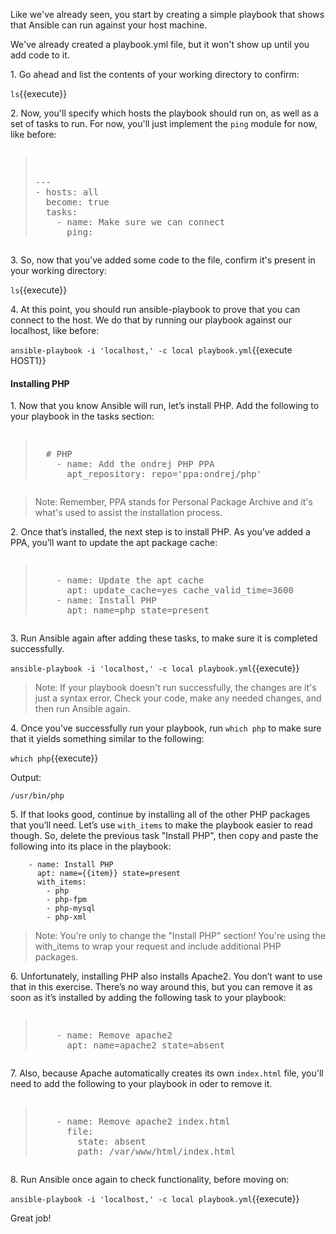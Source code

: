 
Like we've already seen, you start by creating a simple playbook that shows that Ansible can run against your host machine.

We've already created a playbook.yml file, but it won't show up until you add code to it.

1\. Go ahead and list the contents of your working directory to confirm:

`ls`{{execute}}

2\. Now, you'll specify which hosts the playbook should run on, as well as a set of tasks to run. For now, you'll just implement the `ping` module for now, like before:

<pre class="file" data-filename="playbook.yml"><blockquote>

---
- hosts: all
  become: true
  tasks:
    - name: Make sure we can connect
      ping:
</blockquote></pre>

3\. So, now that you've added some code to the file, confirm it's present in your working directory:

`ls`{{execute}}

4\. At this point, you should run ansible-playbook to prove that you can connect to the host. We do that by running our playbook against our localhost, like before:

`ansible-playbook -i 'localhost,' -c local playbook.yml`{{execute HOST1}}

#### Installing PHP

1\. Now that you know Ansible will run, let’s install PHP. Add the following to your playbook in the tasks section:

<pre class="file" data-filename="playbook.yml" data-target="append"><blockquote>
  # PHP
    - name: Add the ondrej PHP PPA
      apt_repository: repo='ppa:ondrej/php'
</blockquote></pre>

>Note: Remember, PPA stands for Personal Package Archive and it's what's used to assist the installation process.

2\. Once that’s installed, the next step is to install PHP. As you’ve added a PPA, you’ll want to update the apt package cache:

<pre class="file" data-filename="playbook.yml" data-target="append"><blockquote>
    - name: Update the apt cache
      apt: update_cache=yes cache_valid_time=3600
    - name: Install PHP
      apt: name=php state=present
</blockquote></pre>

3\. Run Ansible again after adding these tasks, to make sure it is completed successfully.

`ansible-playbook -i 'localhost,' -c local playbook.yml`{{execute}}

>Note: If your playbook doesn't run successfully, the changes are it's just a syntax error. Check your code, make any needed changes, and then run Ansible again.

4\. Once you’ve successfully run your playbook, run `which php` to make sure that it yields something similar to the following:

`which php`{{execute}}

Output:

```
/usr/bin/php
```

5\. If that looks good, continue by installing all of the other PHP packages that you’ll need. Let’s use `with_items` to make the playbook easier to read though. So, delete the previous task "Install PHP", then copy and paste the following into its place in the playbook:

```
    - name: Install PHP
      apt: name={{item}} state=present
      with_items:
        - php
        - php-fpm
        - php-mysql
        - php-xml
```

>Note: You're only to change the "Install PHP" section! You're using the with_items to wrap your request and include additional PHP packages.

6\. Unfortunately, installing PHP also installs Apache2. You don’t want to use that in this exercise. There’s no way around this, but you can remove it as soon as it’s installed by adding the following task to your playbook:

<pre class="file" data-filename="playbook.yml" data-target="append"><blockquote>
    - name: Remove apache2
      apt: name=apache2 state=absent
</blockquote></pre>


7\. Also, because Apache automatically creates its own `index.html` file, you'll need to add the following to your playbook in oder to remove it.

<pre class="file" data-filename="playbook.yml" data-target="append"><blockquote>
    - name: Remove apache2 index.html
      file:
        state: absent
        path: /var/www/html/index.html
</blockquote></pre>

8\. Run Ansible once again to check functionality, before moving on:

`ansible-playbook -i 'localhost,' -c local playbook.yml`{{execute}}

Great job!
